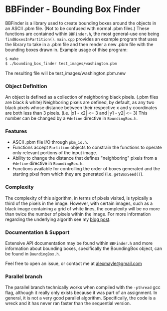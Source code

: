 # BBFinder - Bounding Box Finder

BBFinder is a library used to create bounding boxes around the objects in an ASCII .pbm file. (Not to be confused with normal .pbm files.) These functions are contained within `BBFinder.h`, the most general-use one being `findBoxesInPartition()`. `main.cpp` provides an example program that uses the library to take in a .pbm file and then render a new .pbm file with the bounding boxes drawn in. Example usage of thise program:
```sh
$ make
$ ./bounding_box_finder test_images/washington.pbm
```
The resulting file will be test_images/washington.pbm.new

### Object Definition
An object is defined as a collection of neighboring black pixels. (.pbm files are black & white) Neighboring pixels are defined, by default, as any two black pixels whose distance between their respective x and y coordinates are both less than 3 pixels. (i.e. |x1 - x2| <= 3 and |y1 - y2| <= 3) This number can be changed by a `#define` directive in `BoundingBox.h`.

### Features
  - ASCII .pbm file I/O through `pbm_io.h`.
  - Functions accept `Partition` objects to constrain the functions to operate only relevant portions of the input image.
  - Ability to change the distance that defines "neighboring" pixels from a `#define` directive in `BoundingBox.h`.
  - Functions available for controlling the order of boxes generated and the starting pixel from which they are generated (i.e. `getBoxSeed()`).

### Complexity
The complexity of this algorithm, in terms of pixels visited, is typically a third of the pixels in the image. However, with certain images, such as a black image containing a grid of white lines, the complexity will be no more than twice the number of pixels within the image. For more information regarding the underlying algorith see my [blog post](alexmayle.github.io/algorithms/2017/01/06/Bounding-Boxs.html).

### Documentation & Support
Extensive API documentation may be found within `BBFinder.h` and more information about bounding boxes, specifically the BoundingBox object, can be found in `BoundingBox.h`. 

Feel free to open an issue, or contact me at alexmayle@gmail.com

### Parallel branch
The parallel branch technically works when compiled with the `-pthread` gcc flag, although it really only exists because it was part of an assignment. In general, it is not a very good parallel algorithm. Specifically, the code is a wreck and it has never ran faster than the sequential version. 
